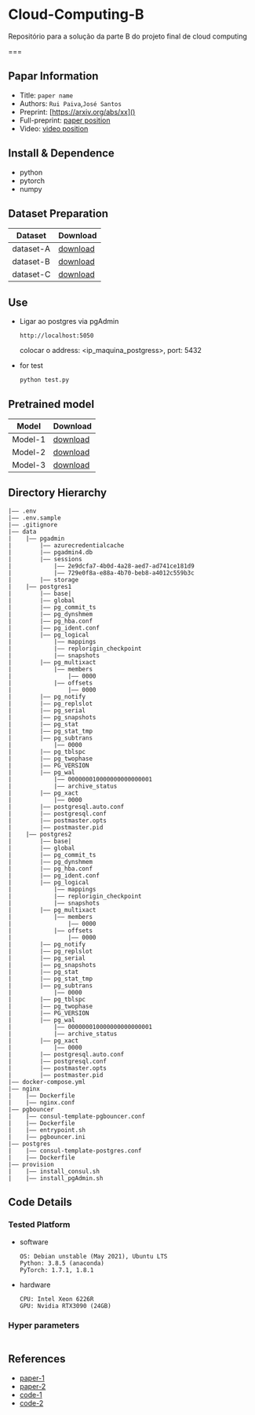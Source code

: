 # Cloud-Computing-B
Repositório para a solução da parte B do projeto final de cloud computing

===

## Papar Information
- Title:  `paper name`
- Authors:  `Rui Paiva`,`José Santos`
- Preprint: [https://arxiv.org/abs/xx]()
- Full-preprint: [paper position]()
- Video: [video position]()

## Install & Dependence
- python
- pytorch
- numpy

## Dataset Preparation
| Dataset | Download |
| ---     | ---   |
| dataset-A | [download]() |
| dataset-B | [download]() |
| dataset-C | [download]() |

## Use
- Ligar ao postgres via pgAdmin
  ```
  http://localhost:5050
  ```
  colocar o address: <ip_maquina_postgress>, port: 5432

  
- for test
  ```
  python test.py
  ```
## Pretrained model
| Model | Download |
| ---     | ---   |
| Model-1 | [download]() |
| Model-2 | [download]() |
| Model-3 | [download]() |


## Directory Hierarchy
```
|—— .env
|—— .env.sample
|—— .gitignore
|—— data
|    |—— pgadmin
|        |—— azurecredentialcache
|        |—— pgadmin4.db
|        |—— sessions
|            |—— 2e9dcfa7-4b0d-4a28-aed7-ad741ce181d9
|            |—— 729e0f8a-e88a-4b70-beb8-a4012c559b3c
|        |—— storage
|    |—— postgres1
|        |—— base|             
|        |—— global
|        |—— pg_commit_ts
|        |—— pg_dynshmem
|        |—— pg_hba.conf
|        |—— pg_ident.conf
|        |—— pg_logical
|            |—— mappings
|            |—— replorigin_checkpoint
|            |—— snapshots
|        |—— pg_multixact
|            |—— members
|                |—— 0000
|            |—— offsets
|                |—— 0000
|        |—— pg_notify
|        |—— pg_replslot
|        |—— pg_serial
|        |—— pg_snapshots
|        |—— pg_stat
|        |—— pg_stat_tmp
|        |—— pg_subtrans
|            |—— 0000
|        |—— pg_tblspc
|        |—— pg_twophase
|        |—— PG_VERSION
|        |—— pg_wal
|            |—— 000000010000000000000001
|            |—— archive_status
|        |—— pg_xact
|            |—— 0000
|        |—— postgresql.auto.conf
|        |—— postgresql.conf
|        |—— postmaster.opts
|        |—— postmaster.pid
|    |—— postgres2
|        |—— base|              
|        |—— global
|        |—— pg_commit_ts
|        |—— pg_dynshmem
|        |—— pg_hba.conf
|        |—— pg_ident.conf
|        |—— pg_logical
|            |—— mappings
|            |—— replorigin_checkpoint
|            |—— snapshots
|        |—— pg_multixact
|            |—— members
|                |—— 0000
|            |—— offsets
|                |—— 0000
|        |—— pg_notify
|        |—— pg_replslot
|        |—— pg_serial
|        |—— pg_snapshots
|        |—— pg_stat
|        |—— pg_stat_tmp
|        |—— pg_subtrans
|            |—— 0000
|        |—— pg_tblspc
|        |—— pg_twophase
|        |—— PG_VERSION
|        |—— pg_wal
|            |—— 000000010000000000000001
|            |—— archive_status
|        |—— pg_xact
|            |—— 0000
|        |—— postgresql.auto.conf
|        |—— postgresql.conf
|        |—— postmaster.opts
|        |—— postmaster.pid
|—— docker-compose.yml
|—— nginx
|    |—— Dockerfile
|    |—— nginx.conf
|—— pgbouncer
|    |—— consul-template-pgbouncer.conf
|    |—— Dockerfile
|    |—— entrypoint.sh
|    |—— pgbouncer.ini
|—— postgres
|    |—— consul-template-postgres.conf
|    |—— Dockerfile
|—— provision
|    |—— install_consul.sh
|    |—— install_pgAdmin.sh
```
## Code Details
### Tested Platform
- software
  ```
  OS: Debian unstable (May 2021), Ubuntu LTS
  Python: 3.8.5 (anaconda)
  PyTorch: 1.7.1, 1.8.1
  ```
- hardware
  ```
  CPU: Intel Xeon 6226R
  GPU: Nvidia RTX3090 (24GB)
  ```
### Hyper parameters
```
```
## References
- [paper-1]()
- [paper-2]()
- [code-1](https://github.com)
- [code-2](https://github.com)
  